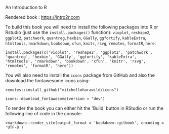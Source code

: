 An Introduction to R

Rendered book : https://intro2r.com

To build this book you will need to install the following packages into R or Rstudio (just use the `install.packages()` function):
`vioplot`, `reshape2`, `ggplot2`, `patchwork`, `quantreg`, `hexbin`, `GGally`, `ggfortify`, `kableExtra`, `htmltools`, `rmarkdown`, `bookdown`, `xfun`, `knitr`, `rsvg`, `remotes`, `formatR`, `here`.

`install.packages(c('vioplot', 'reshape2', 'ggplot2', 'patchwork', 'quantreg', 'hexbin', 'GGally', 'ggfortify', 'kableExtra', 'htmltools', 'rmarkdown', 'bookdown', 'xfun', 'knitr', 'rsvg', 'remotes', 'formatR', 'here'))`

You will also need to install the `icons` package from GitHub and also the download the fontawesome icons using:

`remotes::install_github("mitchelloharawild/icons")`

`icons::download_fontawesome(version = "dev")`

To render the book you can either hit the 'Build' button in RStudio or run the following line of code in the console:

`rmarkdown::render_site(output_format = 'bookdown::gitbook', encoding = 'UTF-8')`